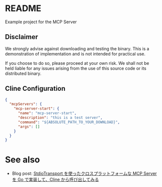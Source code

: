 # README

Example project for the MCP Server

## Disclaimer

We strongly advise against downloading and testing the binary. This is a demonstration of implementation and is not intended for practical use.

If you choose to do so, please proceed at your own risk. We shall not be held liable for any issues arising from the use of this source code or its distributed binary.

## Cline Configuration

```json
{
  "mcpServers": {
    "mcp-server-start": {
      "name": "mcp-server-start",
      "description": "this is a test server",
      "command": "${ABSOLUTE_PATH_TO_YOUR_DOWNLOAD}",
      "args": []
    }
  }
}
```

# See also

- Blog post: [StdioTransport を使ったクロスプラットフォームな MCP Server を Go で実装して、Cline から呼び出してみる](https://blog.serverworks.co.jp/2025/04/07/121500)
